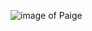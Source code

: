 ![image of Paige](https://user-images.githubusercontent.com/95388487/170125245-c94fbe5d-7d9b-45ec-bd0b-fb2a30c82292.jpeg)
